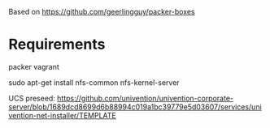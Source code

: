 Based on https://github.com/geerlingguy/packer-boxes




# Requirements

packer
vagrant

sudo apt-get install nfs-common nfs-kernel-server



UCS preseed: https://github.com/univention/univention-corporate-server/blob/1689dcd8699d6b88994c019a1bc39779e5d03607/services/univention-net-installer/TEMPLATE

